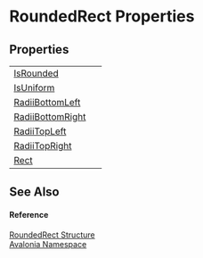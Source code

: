 # RoundedRect Properties




## Properties
<table>
<tr>
<td><a href="P_Avalonia_RoundedRect_IsRounded">IsRounded</a></td>
<td> </td>
</tr>
<tr>
<td><a href="P_Avalonia_RoundedRect_IsUniform">IsUniform</a></td>
<td> </td>
</tr>
<tr>
<td><a href="P_Avalonia_RoundedRect_RadiiBottomLeft">RadiiBottomLeft</a></td>
<td> </td>
</tr>
<tr>
<td><a href="P_Avalonia_RoundedRect_RadiiBottomRight">RadiiBottomRight</a></td>
<td> </td>
</tr>
<tr>
<td><a href="P_Avalonia_RoundedRect_RadiiTopLeft">RadiiTopLeft</a></td>
<td> </td>
</tr>
<tr>
<td><a href="P_Avalonia_RoundedRect_RadiiTopRight">RadiiTopRight</a></td>
<td> </td>
</tr>
<tr>
<td><a href="P_Avalonia_RoundedRect_Rect">Rect</a></td>
<td> </td>
</tr>
</table>

## See Also


#### Reference
<a href="T_Avalonia_RoundedRect">RoundedRect Structure</a>  
<a href="N_Avalonia">Avalonia Namespace</a>  

